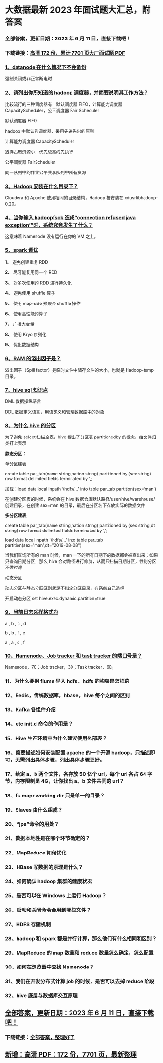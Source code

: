 # 大数据最新 2023 年面试题大汇总，附答案

### 全部答案，更新日期：2023 年 6 月 11 日，直接下载吧！

### 下载链接：[高清 172 份，累计 7701 页大厂面试题 PDF](https://gitlab.gaorta.com/devteam/learning-journey/study-materials-collection/-/tree/master/docs/index.md)

### [1、datanode 在什么情况下不会备份](https://gitlab.gaorta.com/devteam/learning-journey/study-materials-collection/-/tree/master/docs/大数据/大数据最新2021年面试题大汇总，附答案.md#1datanode在什么情况下不会备份)

强制关闭或非正常断电时

### [2、请列出你所知道的 hadoop 调度器，并简要说明其工作方法？](https://gitlab.gaorta.com/devteam/learning-journey/study-materials-collection/-/tree/master/docs/大数据/大数据最新2021年面试题大汇总，附答案.md#2请列出你所知道的hadoop调度器并简要说明其工作方法)

比较流行的三种调度器有：默认调度器 FIFO，计算能力调度器 CapacityScheduler，公平调度器 Fair Scheduler

默认调度器 FIFO

hadoop 中默认的调度器，采用先进先出的原则

计算能力调度器 CapacityScheduler

选择占用资源小，优先级高的先执行

公平调度器 FairScheduler

同一队列中的作业公平共享队列中所有资源

### [3、Hadoop 安装在什么目录下？](https://gitlab.gaorta.com/devteam/learning-journey/study-materials-collection/-/tree/master/docs/大数据/大数据最新2021年面试题大汇总，附答案.md#3hadoop安装在什么目录下)

Cloudera 和 Apache 使用相同的目录结构，Hadoop 被安装在 cdusrlibhadoop-0.20。

### [4、当你输入 hadoopfsck 造成“connection refused java exception’”时，系统究竟发生了什么？](https://gitlab.gaorta.com/devteam/learning-journey/study-materials-collection/-/tree/master/docs/大数据/大数据最新2021年面试题大汇总，附答案.md#4当你输入hadoopfsck-造成“connection-refused-java-exception’时系统究竟发生了什么)

这意味着 Namenode 没有运行在你的 VM 之上。

### [5、spark 调优](https://gitlab.gaorta.com/devteam/learning-journey/study-materials-collection/-/tree/master/docs/大数据/大数据最新2021年面试题大汇总，附答案.md#5spark调优)

**1、** 避免创建重复 RDD

**2、** 尽可能复用同一个 RDD

**3、** 对多次使用的 RDD 进行持久化

**4、** 避免使用 shuffle 算子

**5、** 使用 map-side 预聚合 shuffle 操作

**6、** 使用高性能的算子

**7、** 广播大变量

**8、** 使用 Kryo 序列化

**9、** 优化数据结构

### [6、RAM 的溢出因子是？](https://gitlab.gaorta.com/devteam/learning-journey/study-materials-collection/-/tree/master/docs/大数据/大数据最新2021年面试题大汇总，附答案.md#6ram的溢出因子是)

溢出因子（Spill factor）是临时文件中储存文件的大小，也就是 Hadoop-temp 目录。

### [7、hive sql 知识点](https://gitlab.gaorta.com/devteam/learning-journey/study-materials-collection/-/tree/master/docs/大数据/大数据最新2021年面试题大汇总，附答案.md#7hive-sql知识点)

DML 数据操纵语言

DDL 数据定义语言，用语定义和管理数据库中的对象

### [8、为什么 hive 的分区](https://gitlab.gaorta.com/devteam/learning-journey/study-materials-collection/-/tree/master/docs/大数据/大数据最新2021年面试题大汇总，附答案.md#8为什么hive的分区)

为了避免 select 扫描全表，hive 提出了分区表 partitionedby 的概念，给文件归类打上表示

**静态分区：**

单分区建表

create table par_tab(name string,nation string) partitioned by (sex string) row format delimited fields terminated by ‘,’;

加载：load data local inpath ‘/hdfs/…’ into table par_tab partition(sex=‘man’)

在创建分区表的时候，系统会在 hive 数据仓库默认路径/user/hive/warehouse/创建目录，在创建 sex=man 的目录，最后在分区名下存放实际的数据文件

**多分区建表**

create table par_tab(name string,nation string) partitioned by (sex string,dt string) row format delimited fields terminated by ',';

load data local inpath '/hdfs/...' into table par_tab partition(sex='man',dt="2019-08-08")

当我们查询所有的 man 时候，man 一下的所有日期下的数据都会被查出来；如果只查询日期分区，那么 hive 会对路径进行修剪，从而只扫描日期分区，性别分区不做过滤

动态分区

动态分区与静态分区区别就是不指定分区目录，有系统自己选择

开启动态分区 set hive.exec.dynamic.partition=true

### [9、当前日志采样格式为](https://gitlab.gaorta.com/devteam/learning-journey/study-materials-collection/-/tree/master/docs/大数据/大数据最新2021年面试题大汇总，附答案.md#9当前日志采样格式为)

a , b , c , d

b , b , f , e

a , a , c , f

### [10、Namenode、Job tracker 和 task tracker 的端口号是？](https://gitlab.gaorta.com/devteam/learning-journey/study-materials-collection/-/tree/master/docs/大数据/大数据最新2021年面试题大汇总，附答案.md#10namenodejob-tracker和task-tracker的端口号是)

Namenode，70；Job tracker，30；Task tracker，60。

### 11、为什么要用 flume 导入 hdfs，hdfs 的构架是怎样的

### 12、Redis，传统数据库，hbase，hive 每个之间的区别

### 13、Kafka 各组件介绍

### 14、etc init.d 命令的作用是？

### 15、Hive 生产环境中为什么建议使用外部表？

### 16、简要描述如何安装配置 apache 的一个开源 hadoop，只描述即可，无需列出具体步骤，列出具体步骤更好。

### 17、给定 a、b 两个文件，各存放 50 亿个 url，每个 url 各占 64 字节，内存限制是 4G，让你找出 a、b 文件共同的 url？

### 18、fs.mapr.working.dir 只是单一的目录？

### 19、Slaves 由什么组成？

### 20、“jps”命令的用处？

### 21、数据本地性是在哪个环节确定的？

### 22、MapReduce 如何优化

### 23、HBase 写数据的原理是什么？

### 24、如何确认 hadoop 集群的健康状况

### 25、是否可以在 Windows 上运行 Hadoop？

### 26、启动和关闭命令会用到哪些文件？

### 27、HDFS 存储机制

### 28、hadoop 和 spark 都是并行计算，那么他们有什么相同和区别？

### 29、MapReduce 的 map 数量和 reduce 数量怎么确定，怎么配置

### 30、如何在浏览器中查找 Namenode？

### 31、我们在开发分布式计算 job 的时候，是否可以去掉 reduce 阶段

### 32、hive 底层与数据库交互原理

## [全部答案，更新日期：2023 年 6 月 11 日，直接下载吧！](https://gitlab.gaorta.com/devteam/learning-journey/study-materials-collection/-/tree/master/docs/daan.md)

### 下载链接：[全部答案，整理好了](https://gitlab.gaorta.com/devteam/learning-journey/study-materials-collection/-/tree/master/docs/daan.md)

## [新增：高清 PDF：172 份，7701 页，最新整理](https://gitlab.gaorta.com/devteam/learning-journey/study-materials-collection/-/tree/master/docs/daan.md)
